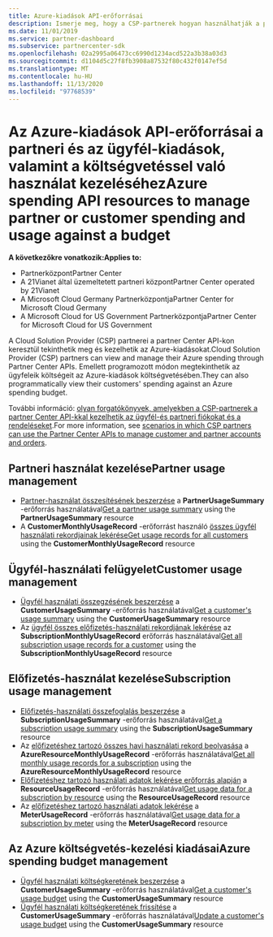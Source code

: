 ```yaml
---
title: Azure-kiadások API-erőforrásai
description: Ismerje meg, hogy a CSP-partnerek hogyan használhatják a partner Center API-kat a partnerek és az ügyfelek Azure-beli kiadásainak és használatának a költségvetésen keresztüli megtekintéséhez
ms.date: 11/01/2019
ms.service: partner-dashboard
ms.subservice: partnercenter-sdk
ms.openlocfilehash: 02a2995a06473cc6990d1234acd522a3b38a03d3
ms.sourcegitcommit: d1104d5c27f8fb3908a87532f80c432f0147ef5d
ms.translationtype: MT
ms.contentlocale: hu-HU
ms.lasthandoff: 11/13/2020
ms.locfileid: "97768539"
---
```

# <a name="azure-spending-api-resources-to-manage-partner-or-customer-spending-and-usage-against-a-budget"></a><span data-ttu-id="0a2a4-103">Az Azure-kiadások API-erőforrásai a partneri és az ügyfél-kiadások, valamint a költségvetéssel való használat kezeléséhez</span><span class="sxs-lookup"><span data-stu-id="0a2a4-103">Azure spending API resources to manage partner or customer spending and usage against a budget</span></span> 

<span data-ttu-id="0a2a4-104">**A következőkre vonatkozik:**</span><span class="sxs-lookup"><span data-stu-id="0a2a4-104">**Applies to:**</span></span>

- <span data-ttu-id="0a2a4-105">Partnerközpont</span><span class="sxs-lookup"><span data-stu-id="0a2a4-105">Partner Center</span></span>
- <span data-ttu-id="0a2a4-106">A 21Vianet által üzemeltetett partneri központ</span><span class="sxs-lookup"><span data-stu-id="0a2a4-106">Partner Center operated by 21Vianet</span></span>
- <span data-ttu-id="0a2a4-107">A Microsoft Cloud Germany Partnerközpontja</span><span class="sxs-lookup"><span data-stu-id="0a2a4-107">Partner Center for Microsoft Cloud Germany</span></span>
- <span data-ttu-id="0a2a4-108">A Microsoft Cloud for US Government Partnerközpontja</span><span class="sxs-lookup"><span data-stu-id="0a2a4-108">Partner Center for Microsoft Cloud for US Government</span></span>

<span data-ttu-id="0a2a4-109">A Cloud Solution Provider (CSP) partnerei a partner Center API-kon keresztül tekinthetik meg és kezelhetik az Azure-kiadásokat.</span><span class="sxs-lookup"><span data-stu-id="0a2a4-109">Cloud Solution Provider (CSP) partners can view and manage their Azure spending through Partner Center APIs.</span></span> <span data-ttu-id="0a2a4-110">Emellett programozott módon megtekinthetik az ügyfeleik költségeit az Azure-kiadások költségvetésében.</span><span class="sxs-lookup"><span data-stu-id="0a2a4-110">They can also programmatically view their customers' spending against an Azure spending budget.</span></span>

<span data-ttu-id="0a2a4-111">További információ: [olyan forgatókönyvek, amelyekben a CSP-partnerek a partner Center API-kkal kezelhetik az ügyfél-és partneri fiókokat és a rendeléseket](scenarios.md).</span><span class="sxs-lookup"><span data-stu-id="0a2a4-111">For more information, see [scenarios in which CSP partners can use the Partner Center APIs to manage customer and partner accounts and orders](scenarios.md).</span></span>

## <a name="partner-usage-management"></a><span data-ttu-id="0a2a4-112">Partneri használat kezelése</span><span class="sxs-lookup"><span data-stu-id="0a2a4-112">Partner usage management</span></span>

- <span data-ttu-id="0a2a4-113">[Partner-használat összesítésének beszerzése](get-a-partner-usage-summary.md) a **PartnerUsageSummary** -erőforrás használatával</span><span class="sxs-lookup"><span data-stu-id="0a2a4-113">[Get a partner usage summary](get-a-partner-usage-summary.md) using the **PartnerUsageSummary** resource</span></span>
- <span data-ttu-id="0a2a4-114">A **CustomerMonthlyUsageRecord** -erőforrást használó [összes ügyfél használati rekordjainak lekérése](get-a-customer-s-usage-records.md)</span><span class="sxs-lookup"><span data-stu-id="0a2a4-114">[Get usage records for all customers](get-a-customer-s-usage-records.md) using the **CustomerMonthlyUsageRecord** resource</span></span>

## <a name="customer-usage-management"></a><span data-ttu-id="0a2a4-115">Ügyfél-használati felügyelet</span><span class="sxs-lookup"><span data-stu-id="0a2a4-115">Customer usage management</span></span>

- <span data-ttu-id="0a2a4-116">[Ügyfél használati összegzésének beszerzése](get-a-customer-usage-summary.md) a **CustomerUsageSummary** -erőforrás használatával</span><span class="sxs-lookup"><span data-stu-id="0a2a4-116">[Get a customer's usage summary](get-a-customer-usage-summary.md) using the **CustomerUsageSummary** resource</span></span>
- <span data-ttu-id="0a2a4-117">Az [ügyfél összes előfizetés-használati rekordjának lekérése](get-a-customer-subscription-s-usage-records.md) az **SubscriptionMonthlyUsageRecord** erőforrás használatával</span><span class="sxs-lookup"><span data-stu-id="0a2a4-117">[Get all subscription usage records for a customer](get-a-customer-subscription-s-usage-records.md) using the **SubscriptionMonthlyUsageRecord** resource</span></span>

## <a name="subscription-usage-management"></a><span data-ttu-id="0a2a4-118">Előfizetés-használat kezelése</span><span class="sxs-lookup"><span data-stu-id="0a2a4-118">Subscription usage management</span></span>

- <span data-ttu-id="0a2a4-119">[Előfizetés-használati összefoglalás beszerzése](get-a-customer-subscription-usage-summary.md) a **SubscriptionUsageSummary** -erőforrás használatával</span><span class="sxs-lookup"><span data-stu-id="0a2a4-119">[Get a subscription usage summary](get-a-customer-subscription-usage-summary.md) using the **SubscriptionUsageSummary** resource</span></span>
- <span data-ttu-id="0a2a4-120">Az [előfizetéshez tartozó összes havi használati rekord beolvasása](get-all-monthly-usage-records-for-a-subscription.md) a **AzureResourceMonthlyUsageRecord** -erőforrás használatával</span><span class="sxs-lookup"><span data-stu-id="0a2a4-120">[Get all monthly usage records for a subscription](get-all-monthly-usage-records-for-a-subscription.md) using the **AzureResourceMonthlyUsageRecord** resource</span></span>
- <span data-ttu-id="0a2a4-121">[Előfizetéshez tartozó használati adatok lekérése erőforrás alapján](get-a-customer-subscription-resource-usage-records.md) a **ResourceUsageRecord** -erőforrás használatával</span><span class="sxs-lookup"><span data-stu-id="0a2a4-121">[Get usage data for a subscription by resource](get-a-customer-subscription-resource-usage-records.md) using the **ResourceUsageRecord** resource</span></span>
- <span data-ttu-id="0a2a4-122">Az [előfizetéshez tartozó használati adatok lekérése](get-a-customer-subscription-meter-usage-records.md) a **MeterUsageRecord** -erőforrás használatával</span><span class="sxs-lookup"><span data-stu-id="0a2a4-122">[Get usage data for a subscription by meter](get-a-customer-subscription-meter-usage-records.md) using the **MeterUsageRecord** resource</span></span>

## <a name="azure-spending-budget-management"></a><span data-ttu-id="0a2a4-123">Az Azure költségvetés-kezelési kiadásai</span><span class="sxs-lookup"><span data-stu-id="0a2a4-123">Azure spending budget management</span></span>

- <span data-ttu-id="0a2a4-124">[Ügyfél használati költségkeretének beszerzése](get-a-customer-s-usage-spending-budget.md) a **CustomerUsageSummary** -erőforrás használatával</span><span class="sxs-lookup"><span data-stu-id="0a2a4-124">[Get a customer's usage budget](get-a-customer-s-usage-spending-budget.md) using the **CustomerUsageSummary** resource</span></span>
- <span data-ttu-id="0a2a4-125">[Ügyfél használati költségkeretének frissítése](update-a-customer-s-usage-spending-budget.md) a **CustomerUsageSummary** -erőforrás használatával</span><span class="sxs-lookup"><span data-stu-id="0a2a4-125">[Update a customer's usage budget](update-a-customer-s-usage-spending-budget.md) using the **CustomerUsageSummary** resource</span></span>
